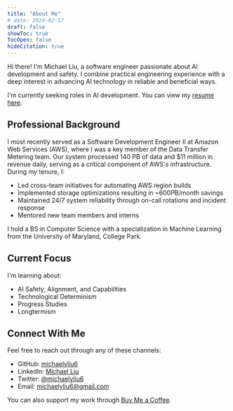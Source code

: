 ```yaml
---
title: "About Me"
# date: 2024-02-17
draft: false
showToc: true
TocOpen: false
hideCitation: true
---
```


Hi there! I'm Michael Liu, a software engineer passionate about AI development and safety. I combine practical engineering experience with a deep interest in advancing AI technology in reliable and beneficial ways.

I'm currently seeking roles in AI development. You can view my <a href="/Michael_Liu_Resume_2025-03-05.pdf" target="_blank">resume here</a>.

## Professional Background

I most recently served as a Software Development Engineer II at Amazon Web Services (AWS), where I was a key member of the Data Transfer Metering team. Our system processed 140 PB of data and $11 million in revenue daily, serving as a critical component of AWS's infrastructure. During my tenure, I:
- Led cross-team initiatives for automating AWS region builds
- Implemented storage optimizations resulting in ~600PB/month savings
- Maintained 24/7 system reliability through on-call rotations and incident response
- Mentored new team members and interns

I hold a BS in Computer Science with a specialization in Machine Learning from the University of Maryland, College Park.

## Current Focus

<!-- I'm working on:
- New blog post on Claude playing Pokemon -->

I'm learning about:
- AI Safety, Alignment, and Capabilities
- Technological Determinism
- Progress Studies
- Longtermism 




## Connect With Me

Feel free to reach out through any of these channels:

- GitHub: [michaelyliu6](https://github.com/michaelyliu6)
- LinkedIn: [Michael Liu](https://www.linkedin.com/in/michael-liu-a14932197/)
- Twitter: [@michaelyliu6](https://x.com/michaelyliu6)
- Email: [michaelyliu6@gmail.com](mailto:michaelyliu6@gmail.com)

You can also support my work through [Buy Me a Coffee](https://buymeacoffee.com/myliu6).